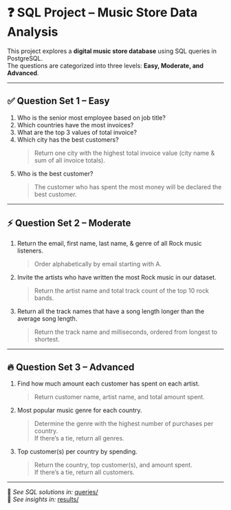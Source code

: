 # ❓ SQL Project – Music Store Data Analysis  

This project explores a **digital music store database** using SQL queries in PostgreSQL.  
The questions are categorized into three levels: **Easy, Moderate, and Advanced**.  

---

## ✅ Question Set 1 – Easy
1. Who is the senior most employee based on job title?  
2. Which countries have the most invoices?  
3. What are the top 3 values of total invoice?  
4. Which city has the best customers?  
   > Return one city with the highest total invoice value (city name & sum of all invoice totals).  
5. Who is the best customer?  
   > The customer who has spent the most money will be declared the best customer.  

---

## ⚡ Question Set 2 – Moderate
1. Return the email, first name, last name, & genre of all Rock music listeners.  
   > Order alphabetically by email starting with A.  
2. Invite the artists who have written the most Rock music in our dataset.  
   > Return the artist name and total track count of the top 10 rock bands.  
3. Return all the track names that have a song length longer than the average song length.  
   > Return the track name and milliseconds, ordered from longest to shortest.  

---

## 🔥 Question Set 3 – Advanced
1. Find how much amount each customer has spent on each artist.  
   > Return customer name, artist name, and total amount spent.  
2. Most popular music genre for each country.  
   > Determine the genre with the highest number of purchases per country.  
   > If there’s a tie, return all genres.  
3. Top customer(s) per country by spending.  
   > Return the country, top customer(s), and amount spent.  
   > If there’s a tie, return all customers.  

---

📌 *See SQL solutions in:* [queries/](../queries/)  
📌 *See insights in:* [results/](../results/)  
